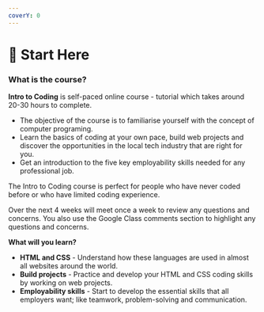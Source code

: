 ```yaml
---
coverY: 0
---
```


# 🤪 Start Here

### What is the course? <a href="#lecture_heading" id="lecture_heading"></a>

**Intro to Coding** is self-paced online course - tutorial which takes around 20-30 hours to complete.&#x20;

* The objective of the course is to familiarise yourself with the concept of computer programing.&#x20;
* Learn the basics of coding at your own pace, build web projects and discover the opportunities in the local tech industry that are right for you.&#x20;
* Get an introduction to the five key employability skills needed for any professional job.

The Intro to Coding course is perfect for people who have never coded before or who have limited coding experience.

Over the next 4 weeks will meet once a week to review any questions and concerns. You also use the Google Class comments section to highlight any questions and concerns.&#x20;

**What will you learn?**

* **HTML and CSS** - Understand how these languages are used in almost all websites around the world.
* **Build projects** -  Practice and develop your HTML and CSS coding skills by working on web projects.
* **Employability skills** - Start to develop the essential skills that all employers want; like teamwork, problem-solving and communication.
